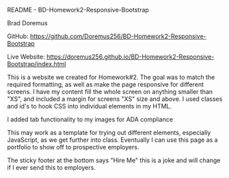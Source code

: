 README - BD-Homework2-Responsive-Bootstrap

Brad Doremus


GitHub: https://github.com/Doremus256/BD-Homework2-Responsive-Bootstrap


Live Website: https://doremus256.github.io/BD-Homework2-Responsive-Bootstrap/index.html


This is a website we created for Homework#2. The goal was to match the required formatting, as well as make the page responsive for different screens. I have my content fill the whole screen on anything smaller than "XS", and included a margin for screens "XS" size and above. I used classes and id's to hook CSS into individual elements in my HTML. 

I added tab functionality to my images for ADA compliance

This may work as a template for trying out different elements, especially JavaScript, as we get further into class. Eventually I can use this page as a portfolio to show off to prospective employers. 

The sticky footer at the bottom says "Hire Me" this is a joke and will change if I ever send this to employers. 
